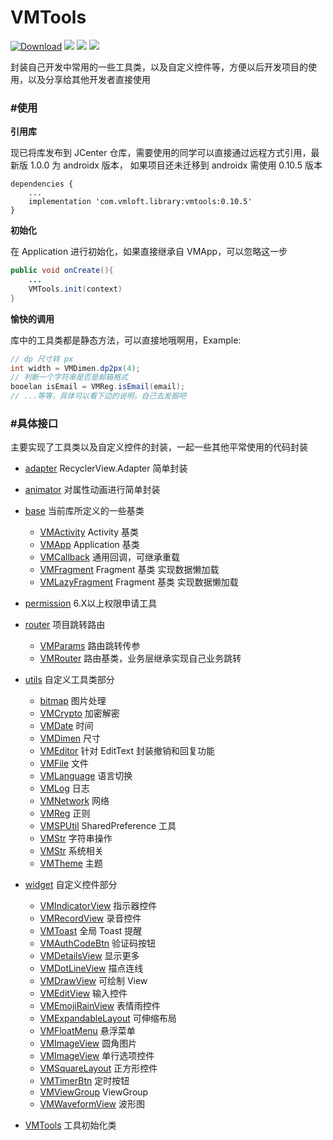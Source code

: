 VMTools
=======

[![Download](https://api.bintray.com/packages/lzan13/VMLoft/vmtoolsx/images/download.svg)](https://bintray.com/lzan13/VMLoft/vmtoolsx/_latestVersion)
[![](https://img.shields.io/badge/author-lzan13-green.svg)](https://github.com/lzan13)
[![](https://img.shields.io/badge/weibo-@lzan13-red.svg)](http://weibo.com/lzan13)
[![](https://img.shields.io/badge/blog-%E7%A9%BF%E8%A3%A4%E8%A1%A9%E9%97%AF%E5%A4%A9%E4%B8%8B-blue.svg)](https://blog.melove.net)


封装自己开发中常用的一些工具类，以及自定义控件等，方便以后开发项目的使用，以及分享给其他开发者直接使用


### #使用
**引用库**

现已将库发布到 JCenter 仓库，需要使用的同学可以直接通过远程方式引用，最新版 1.0.0 为 androidx 版本，
如果项目还未迁移到 androidx 需使用 0.10.5 版本
```
dependencies {
    ...
    implementation 'com.vmloft.library:vmtools:0.10.5'
}
```

**初始化**

在 Application 进行初始化，如果直接继承自 VMApp，可以忽略这一步
```java
public void onCreate(){
    ...
    VMTools.init(context)
}
```

**愉快的调用**

库中的工具类都是静态方法，可以直接地哦啊用，Example:
```java
// dp 尺寸转 px
int width = VMDimen.dp2px(4);
// 判断一个字符串是否是邮箱格式
booelan isEmail = VMReg.isEmail(email);
// ...等等，具体可以看下边的说明，自己去发掘吧
```

### #具体接口
主要实现了工具类以及自定义控件的封装，一起一些其他平常使用的代码封装

- [adapter](src/main/java/com/vmloft/develop/library/tools/adapter) RecyclerView.Adapter 简单封装
- [animator](src/main/java/com/vmloft/develop/library/tools/animator) 对属性动画进行简单封装

- [base](src/main/java/com/vmloft/develop/library/tools/base) 当前库所定义的一些基类
    - [VMActivity](src/main/java/com/vmloft/develop/library/tools/base/VMActivity.java) Activity 基类
    - [VMApp](src/main/java/com/vmloft/develop/library/tools/base/VMApp.java) Application 基类
    - [VMCallback](src/main/java/com/vmloft/develop/library/tools/base/VMCallback.java) 通用回调，可继承重载
    - [VMFragment](src/main/java/com/vmloft/develop/library/tools/base/VMFragment.java) Fragment 基类 实现数据懒加载
    - [VMLazyFragment](src/main/java/com/vmloft/develop/library/tools/base/VMFragment.java) Fragment 基类 实现数据懒加载
    
- [permission](src/main/java/com/vmloft/develop/library/tools/permission) 6.X以上权限申请工具

- [router](src/main/java/com/vmloft/develop/library/tools/router) 项目跳转路由
    - [VMParams](src/main/java/com/vmloft/develop/library/tools/utils/VMParams.java) 路由跳转传参
    - [VMRouter](src/main/java/com/vmloft/develop/library/tools/utils/VMRouter.java) 路由基类，业务层继承实现自己业务跳转

- [utils](src/main/java/com/vmloft/develop/library/tools/utils) 自定义工具类部分
    - [bitmap](src/main/java/com/vmloft/develop/library/tools/utils/bitmap) 图片处理
    - [VMCrypto](src/main/java/com/vmloft/develop/library/tools/utils/VMCrypto.java) 加密解密
    - [VMDate](src/main/java/com/vmloft/develop/library/tools/utils/VMDate.java) 时间
    - [VMDimen](src/main/java/com/vmloft/develop/library/tools/utils/VMDimen.java) 尺寸
    - [VMEditor](src/main/java/com/vmloft/develop/library/tools/utils/VMEditor.java) 针对 EditText 封装撤销和回复功能
    - [VMFile](src/main/java/com/vmloft/develop/library/tools/utils/VMFile.java) 文件
    - [VMLanguage](src/main/java/com/vmloft/develop/library/tools/utils/VMLanguage.java) 语言切换
    - [VMLog](src/main/java/com/vmloft/develop/library/tools/utils/VMLog.java) 日志
    - [VMNetwork](src/main/java/com/vmloft/develop/library/tools/utils/VMNetwork.java) 网络
    - [VMReg](src/main/java/com/vmloft/develop/library/tools/utils/VMReg.java) 正则
    - [VMSPUtil](src/main/java/com/vmloft/develop/library/tools/utils/VMSPUtil.java) SharedPreference 工具
    - [VMStr](src/main/java/com/vmloft/develop/library/tools/utils/VMStr.java) 字符串操作
    - [VMStr](src/main/java/com/vmloft/develop/library/tools/utils/VMSystem.java) 系统相关
    - [VMTheme](src/main/java/com/vmloft/develop/library/tools/utils/VMTheme.java) 主题

- [widget](src/main/java/com/vmloft/develop/library/tools/widget) 自定义控件部分
    - [VMIndicatorView](src/main/java/com/vmloft/develop/library/tools/widget/indicator/VMIndicatorView.java) 指示器控件
    - [VMRecordView](src/main/java/com/vmloft/develop/library/tools/widget/record/VMRecordView.java) 录音控件
    - [VMToast](src/main/java/com/vmloft/develop/library/tools/widget/toast/VMToast.java) 全局 Toast 提醒
    - [VMAuthCodeBtn](src/main/java/com/vmloft/develop/library/tools/widget/VMAuthCodeBtn.java) 验证码按钮
    - [VMDetailsView](src/main/java/com/vmloft/develop/library/tools/widget/VMDetailsView.java) 显示更多
    - [VMDotLineView](src/main/java/com/vmloft/develop/library/tools/widget/VMDotLineView.java) 描点连线
    - [VMDrawView](src/main/java/com/vmloft/develop/library/tools/widget/VMDrawView.java) 可绘制 View
    - [VMEditView](src/main/java/com/vmloft/develop/library/tools/widget/VMEditView.java) 输入控件
    - [VMEmojiRainView](src/main/java/com/vmloft/develop/library/tools/widget/VMEmojiRainView.java) 表情雨控件
    - [VMExpandableLayout](src/main/java/com/vmloft/develop/library/tools/widget/VMExpandableLayout.java) 可伸缩布局
    - [VMFloatMenu](src/main/java/com/vmloft/develop/library/tools/widget/VMFloatMenu.java) 悬浮菜单
    - [VMImageView](src/main/java/com/vmloft/develop/library/tools/widget/VMImageView.java) 圆角图片
    - [VMImageView](src/main/java/com/vmloft/develop/library/tools/widget/VMLineView.java) 单行选项控件
    - [VMSquareLayout](src/main/java/com/vmloft/develop/library/tools/widget/VMSquareLayout.java) 正方形控件
    - [VMTimerBtn](src/main/java/com/vmloft/develop/library/tools/widget/VMTimerBtn.java) 定时按钮
    - [VMViewGroup](src/main/java/com/vmloft/develop/library/tools/widget/VMViewGroup.java) ViewGroup
    - [VMWaveformView](src/main/java/com/vmloft/develop/library/tools/widget/VMWaveformView.java) 波形图
    
- [VMTools](src/main/java/com/vmloft/develop/library/tools/VMTools.java) 工具初始化类
